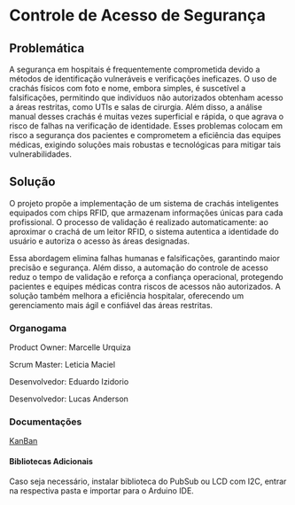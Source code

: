 # Controle de Acesso de Segurança
## Problemática
A segurança em hospitais é frequentemente comprometida devido a métodos de identificação vulneráveis e verificações ineficazes. O uso de crachás físicos com foto e nome, embora simples, é suscetível a falsificações, permitindo que indivíduos não autorizados obtenham acesso a áreas restritas, como UTIs e salas de cirurgia. Além disso, a análise manual desses crachás é muitas vezes superficial e rápida, o que agrava o risco de falhas na verificação de identidade. Esses problemas colocam em risco a segurança dos pacientes e comprometem a eficiência das equipes médicas, exigindo soluções mais robustas e tecnológicas para mitigar tais vulnerabilidades.

## Solução
O projeto propõe a implementação de um sistema de crachás inteligentes equipados com chips RFID, que armazenam informações únicas para cada profissional. O processo de validação é realizado automaticamente: ao aproximar o crachá de um leitor RFID, o sistema autentica a identidade do usuário e autoriza o acesso às áreas designadas.

Essa abordagem elimina falhas humanas e falsificações, garantindo maior precisão e segurança. Além disso, a automação do controle de acesso reduz o tempo de validação e reforça a confiança operacional, protegendo pacientes e equipes médicas contra riscos de acessos não autorizados. A solução também melhora a eficiência hospitalar, oferecendo um gerenciamento mais ágil e confiável das áreas restritas.

###  Organogama
Product Owner: Marcelle Urquiza

Scrum Master: Leticia Maciel

Desenvolvedor: Eduardo Izidorio

Desenvolvedor: Lucas Anderson

### Documentações
[KanBan](https://github.com/users/Lucas-Ladislau/projects/1)

####  Bibliotecas Adicionais
Caso seja necessário, instalar biblioteca do PubSub ou LCD com I2C, entrar na respectiva pasta e importar para o Arduino IDE.
